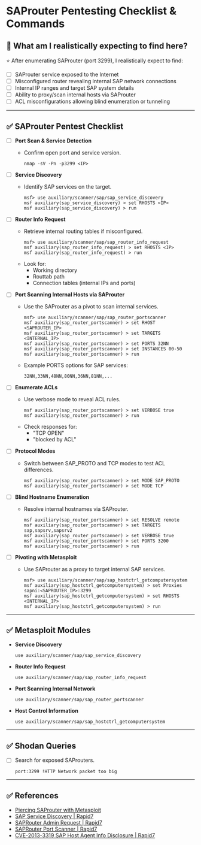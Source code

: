 # SAProuter Pentesting Checklist & Commands

## 🎯 What am I realistically expecting to find here?

⭐ After enumerating SAProuter (port 3299), I realistically expect to find:

- [ ] SAProuter service exposed to the Internet
- [ ] Misconfigured router revealing internal SAP network connections
- [ ] Internal IP ranges and target SAP system details
- [ ] Ability to proxy/scan internal hosts via SAProuter
- [ ] ACL misconfigurations allowing blind enumeration or tunneling

---

## ✅ SAProuter Pentest Checklist

- [ ] **Port Scan & Service Detection**
  - Confirm open port and service version.
    ```
    nmap -sV -Pn -p3299 <IP>
    ```

- [ ] **Service Discovery**
  - Identify SAP services on the target.
    ```
    msf> use auxiliary/scanner/sap/sap_service_discovery
    msf auxiliary(sap_service_discovery) > set RHOSTS <IP>
    msf auxiliary(sap_service_discovery) > run
    ```

- [ ] **Router Info Request**
  - Retrieve internal routing tables if misconfigured.
    ```
    msf> use auxiliary/scanner/sap/sap_router_info_request
    msf auxiliary(sap_router_info_request) > set RHOSTS <IP>
    msf auxiliary(sap_router_info_request) > run
    ```
  - Look for:
    - Working directory
    - Routtab path
    - Connection tables (internal IPs and ports)

- [ ] **Port Scanning Internal Hosts via SAProuter**
  - Use the SAProuter as a pivot to scan internal services.
    ```
    msf> use auxiliary/scanner/sap/sap_router_portscanner
    msf auxiliary(sap_router_portscanner) > set RHOST <SAPROUTER_IP>
    msf auxiliary(sap_router_portscanner) > set TARGETS <INTERNAL_IP>
    msf auxiliary(sap_router_portscanner) > set PORTS 32NN
    msf auxiliary(sap_router_portscanner) > set INSTANCES 00-50
    msf auxiliary(sap_router_portscanner) > run
    ```
  - Example PORTS options for SAP services:
    ```
    32NN,33NN,48NN,80NN,36NN,81NN,...
    ```

- [ ] **Enumerate ACLs**
  - Use verbose mode to reveal ACL rules.
    ```
    msf auxiliary(sap_router_portscanner) > set VERBOSE true
    msf auxiliary(sap_router_portscanner) > run
    ```
  - Check responses for:
    - "TCP OPEN"
    - "blocked by ACL"

- [ ] **Protocol Modes**
  - Switch between SAP_PROTO and TCP modes to test ACL differences.
    ```
    msf auxiliary(sap_router_portscanner) > set MODE SAP_PROTO
    msf auxiliary(sap_router_portscanner) > set MODE TCP
    ```

- [ ] **Blind Hostname Enumeration**
  - Resolve internal hostnames via SAProuter.
    ```
    msf auxiliary(sap_router_portscanner) > set RESOLVE remote
    msf auxiliary(sap_router_portscanner) > set TARGETS sap,sapsrv,sapsrv2
    msf auxiliary(sap_router_portscanner) > set VERBOSE true
    msf auxiliary(sap_router_portscanner) > set PORTS 3200
    msf auxiliary(sap_router_portscanner) > run
    ```

- [ ] **Pivoting with Metasploit**
  - Use SAProuter as a proxy to target internal SAP services.
    ```
    msf> use auxiliary/scanner/sap/sap_hostctrl_getcomputersystem
    msf auxiliary(sap_hostctrl_getcomputersystem) > set Proxies sapni:<SAPROUTER_IP>:3299
    msf auxiliary(sap_hostctrl_getcomputersystem) > set RHOSTS <INTERNAL_IP>
    msf auxiliary(sap_hostctrl_getcomputersystem) > run
    ```

---

## ✅ Metasploit Modules

- **Service Discovery**
    ```
    use auxiliary/scanner/sap/sap_service_discovery
    ```
- **Router Info Request**
    ```
    use auxiliary/scanner/sap/sap_router_info_request
    ```
- **Port Scanning Internal Network**
    ```
    use auxiliary/scanner/sap/sap_router_portscanner
    ```
- **Host Control Information**
    ```
    use auxiliary/scanner/sap/sap_hostctrl_getcomputersystem
    ```

---

## ✅ Shodan Queries

- [ ] Search for exposed SAProuters.
    ```
    port:3299 !HTTP Network packet too big
    ```

---

## ✅ References

- [Piercing SAProuter with Metasploit](https://blog.rapid7.com/2014/01/09/piercing-saprouter-with-metasploit/)
- [SAP Service Discovery | Rapid7](http://www.rapid7.com/db/modules/auxiliary/scanner/sap/sap_service_discovery)
- [SAPRouter Admin Request | Rapid7](http://www.rapid7.com/db/modules/auxiliary/scanner/sap/sap_router_info_request)
- [SAPRouter Port Scanner | Rapid7](http://www.rapid7.com/db/modules/auxiliary/scanner/sap/sap_router_portscanner)
- [CVE-2013-3319 SAP Host Agent Info Disclosure | Rapid7](http://www.rapid7.com/db/modules/auxiliary/scanner/sap/sap_hostctrl_getcomputersystem)
